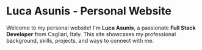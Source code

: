 # Luca Asunis - Personal Website

Welcome to my personal website! I'm **Luca Asunis**, a passionate **Full Stack Developer** from Cagliari, Italy. This site showcases my professional background, skills, projects, and ways to connect with me.
